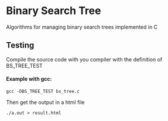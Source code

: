 # Binary Search Tree
Algorithms for managing binary search trees implemented in C

## Testing
Compile the source code with you compiler with the definition of BS_TREE_TEST
#### Example with gcc: 
`gcc -DBS_TREE_TEST bs_tree.c`

Then get the output in a html file

`./a.out > result.html`
